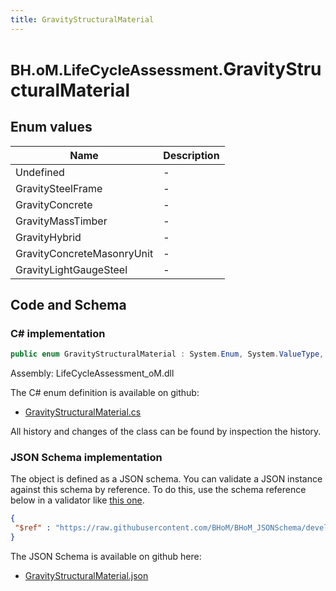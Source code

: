 ```yaml
---
title: GravityStructuralMaterial
---
```


# <small>BH.oM.LifeCycleAssessment.</small>**GravityStructuralMaterial**



## Enum values

| Name            | Description                                                    |
|-----------------|----------------------------------------------------------------|
| Undefined |  -  |
| GravitySteelFrame |  -  |
| GravityConcrete |  -  |
| GravityMassTimber |  -  |
| GravityHybrid |  -  |
| GravityConcreteMasonryUnit |  -  |
| GravityLightGaugeSteel |  -  |


## Code and Schema

### C# implementation

``` C# title="C#"
public enum GravityStructuralMaterial : System.Enum, System.ValueType, System.IComparable, System.ISpanFormattable, System.IFormattable, System.IConvertible
```

Assembly: LifeCycleAssessment_oM.dll

The C# enum definition is available on github:

- [GravityStructuralMaterial.cs](https://github.com/BHoM/BHoM/blob/develop/LifeCycleAssessment_oM/Enums\GravityStructuralMaterial.cs)

All history and changes of the class can be found by inspection the history.
### JSON Schema implementation

The object is defined as a JSON schema. You can validate a JSON instance against this schema by reference. To do this, use the schema reference below in a validator like [this one](https://www.jsonschemavalidator.net/).

``` json title="JSON Schema"
{
 "$ref" : "https://raw.githubusercontent.com/BHoM/BHoM_JSONSchema/develop/LifeCycleAssessment_oM/GravityStructuralMaterial.json"
}
```

The JSON Schema is available on github here:

- [GravityStructuralMaterial.json](https://github.com/BHoM/BHoM_JSONSchema/blob/develop/LifeCycleAssessment_oM/GravityStructuralMaterial.json)
